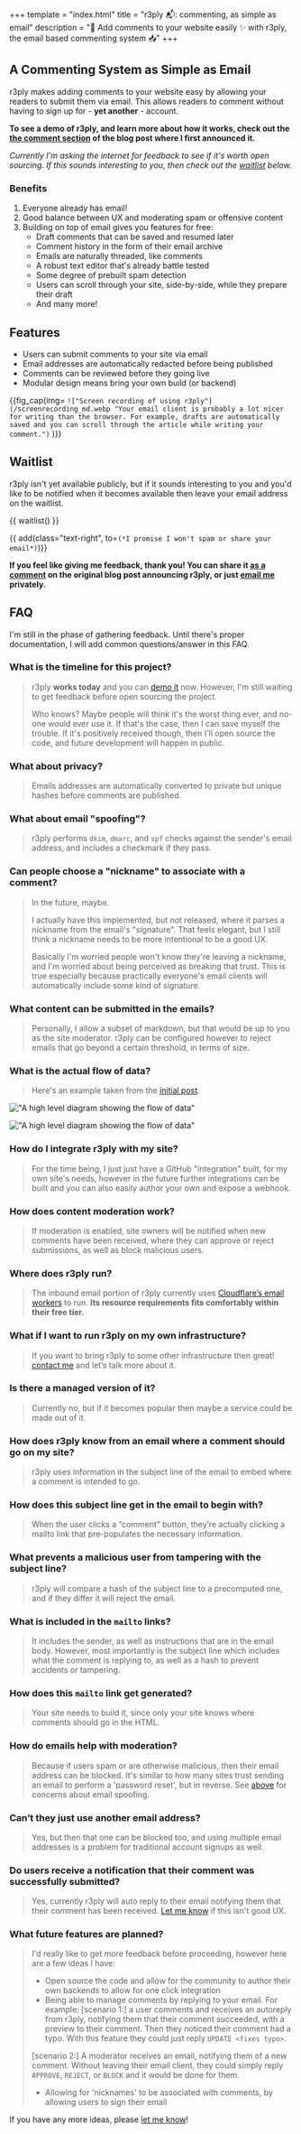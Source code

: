 +++
template = "index.html"
title = "r3ply 📬: commenting, as simple as email"
description = "💬 Add comments to your website easily ✨ with r3ply, the email based commenting system 📥"
+++

## A Commenting System as Simple as Email

r3ply makes adding comments to your website easy by allowing your readers to submit them via email. This allows readers to comment without having to sign up for - **yet another** - account.

**To see a demo of r3ply, and learn more about how it works, check out the [the comment section](https://spenc.es/writing/email-as-a-commenting-system/#comments) of the blog post where I first announced it.**

*Currently I'm asking the internet for feedback to see if it's worth open sourcing. If this sounds interesting to you, then check out the [waitlist](#waitlist) below.*

### Benefits

1. Everyone already has email!
2. Good balance between UX and moderating spam or offensive content
3. Building on top of email gives you features for free:
    * Draft comments that can be saved and resumed later
    * Comment history in the form of their email archive
    * Emails are naturally threaded, like comments
    * A robust text editor that's already battle tested
    * Some degree of prebuilt spam detection
    * Users can scroll through your site, side-by-side, while they prepare their draft
    * And many more!

## Features

* Users can submit comments to your site via email
* Email addresses are automatically redacted before being published
* Comments can be reviewed before they going live
* Modular design means bring your own build (or backend)

{{fig_cap(img=
`!["Screen recording of using r3ply"](/screenrecording_md.webp "Your email client is probably a lot nicer for writing than the browser. For example, drafts are automatically saved and you can scroll through the article while writing your comment.")`
)}}

## Waitlist

r3ply isn't yet available publicly, but if it sounds interesting to you and you'd like to be notified when it becomes available then leave your email address on the waitlist.

{{ waitlist() }}

{{ add(class="text-right", to=`(*I promise I won't spam or share your email*)`)}}

**If you feel like giving me feedback, thank you! You can share it [as a comment](https://spenc.es/writing/email-as-a-commenting-system/#comments) on the original blog post announcing r3ply, or just [email me](https://spenc.es/contact/) privately.**


## FAQ

I'm still in the phase of gathering feedback. Until there's proper documentation, I will add common questions/answer in this FAQ.


<div class="px-4 border border-[#020D2B] rounded-xl">

### What is the timeline for this project?
> r3ply **works today** and you can [demo it](https://spenc.es/writing/email-as-a-commenting-system/#comments) now. However, I'm still waiting to get feedback before open sourcing the project.
>
> Who knows? Maybe people will think it's the worst thing ever, and no-one would ever use it. If that's the case, then I can save myself the trouble. If it's positively received though, then I'll open source the code, and future development will happen in public.

### What about privacy?
> Emails addresses are automatically converted to private but unique hashes before comments are published.

### What about email "spoofing"?
> r3ply performs `dkim`, `dmarc`, and `spf` checks against the sender's email address, and includes a checkmark if they pass.

### Can people choose a "nickname" to associate with a comment?
> In the future, maybe.
>
> I actually have this implemented, but not released, where it parses a nickname from the email's "signature". That feels elegant, but I still think a nickname needs to be more intentional to be a good UX.
>
> Basically I'm worried people won't know they're leaving a nickname, and I'm worried about being perceived as breaking that trust. This is true especially because practically everyone's email clients will automatically include some kind of signature.

### What content can be submitted in the emails?
> Personally, I allow a subset of markdown, but that would be up to you as the site moderator. r3ply can be configured however to reject emails that go beyond a certain threshold, in terms of size.

### What is the actual flow of data?
> Here's an example taken from the [initial post](https://spenc.es/writing/email-as-a-commenting-system/).

<div class="md:hidden bg-slate-900 border border-red-400 not-prose py-4">

!["A high level diagram showing the flow of data"](high-level-arch_v.webp "The flow of data is circular, beginning and ending with building/rendering of the site.")

</div>

<div class="hidden md:block bg-slate-900 border border-red-400 not-prose">

!["A high level diagram showing the flow of data"](high-level-arch_h.webp "The flow of data is circular, beginning and ending with building/rendering of the site.")

</div>

### How do I integrate r3ply with my site?
> For the time being, I just just have a GitHub "integration" built, for my own site's needs, however in the future further integrations can be built and you can also easily author your own and expose a webhook.

### How does content moderation work?
> If moderation is enabled, site owners will be notified when new comments have been received, where they can approve or reject submissions, as well as block malicious users.

### Where does r3ply run?
> The inbound email portion of r3ply currently uses [Cloudflare’s email workers](https://workers.cloudflare.com) to run. **Its resource requirements fits comfortably within their free tier.**

### What if I want to run r3ply on my own infrastructure?
> If you want to bring r3ply to some other infrastructure then great! [contact me](https://spenc.es/contact/) and let’s talk more about it.

### Is there a managed version of it?
> Currently no, but if it becomes popular then maybe a service could be made out of it.

### How does r3ply know from an email where a comment should go on my site?
> r3ply uses information in the subject line of the email to embed where a comment is intended to go.

### How does this subject line get in the email to begin with?
> When the user clicks a “comment” button, they’re actually clicking a mailto link that pre-populates the necessary information.

### What prevents a malicious user from tampering with the subject line?
> r3ply will compare a hash of the subject line to a precomputed one, and if they differ it will reject the email.

### What is included in the `mailto` links?
> It includes the sender, as well as instructions that are in the email body. However, most importantly is the subject line which includes what the comment is replying to, as well as a hash to prevent accidents or tampering.

### How does this `mailto` link get generated?
> Your site needs to build it, since only your site knows where comments should go in the HTML.

### How do emails help with moderation?
> Because if users spam or are otherwise malicious, then their email address can be blocked. It's similar to how many sites trust sending an email to perform a 'password reset', but in reverse. See [above](#what-about-email-spoofing) for concerns about email spoofing.

### Can’t they just use another email address?
> Yes, but then that one can be blocked too, and using multiple email addresses is a problem for traditional account signups as well.

### Do users receive a notification that their comment was successfully submitted?
> Yes, currently r3ply will auto reply to their email notifying them that their comment has been received. [Let me know](https://spenc.es/contact) if this isn't good UX.

### What future features are planned?
> I'd really like to get more feedback before proceeding, however here are a few ideas I have:
>
> * Open source the code and allow for the community to author their own backends to allow for one click integration
> * Being able to manage comments by replying to your email. For example:
> [scenario 1:] a user comments and receives an autoreply from r3ply, notifying them that their comment succeeded, with a preview to their comment. Then they noticed their comment had a typo. With this feature they could just reply `UPDATE <fixes typo>`.
>
> [scenario 2:] A moderator receives an email, notifying them of a new comment. Without leaving their email client, they could simply reply `APPROVE`, `REJECT`, or `BLOCK` and it would be done for them.
>
> * Allowing for 'nicknames' to be associated with comments, by allowing users to sign their email
>

If you have any more ideas, please [let me know](https://spenc.es/contact)!

</div>